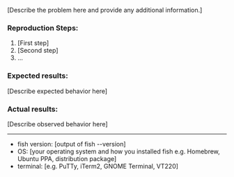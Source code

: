 <!-- Thanks for helping to make fish better!
If you are asking for help with fish, or you've found a bug:
 - Make sure it's not a known or solved issue, by searching https://github.com/fish-shell/fish-shell/issues
 - Fill in the following information carefully: -->

[Describe the problem here and provide any additional information.]

### Reproduction Steps:

1. [First step]
2. [Second step]
3. ...

### Expected results:
[Describe expected behavior here]

### Actual results:
[Describe observed behavior here]

---

* fish version: [output of fish --version]
* OS: [your operating system and how you installed fish e.g. Homebrew, Ubuntu PPA, distribution package]
* terminal: [e.g. PuTTy, iTerm2, GNOME Terminal, VT220]
